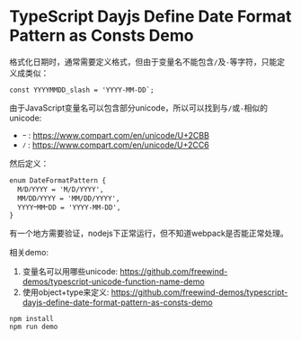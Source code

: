 TypeScript Dayjs Define Date Format Pattern as Consts Demo
========================================================

格式化日期时，通常需要定义格式，但由于变量名不能包含`/`及`-`等字符，只能定义成类似：

```
const YYYYMMDD_slash = 'YYYY-MM-DD`;
```

由于JavaScript变量名可以包含部分unicode，所以可以找到与`/`或`-`相似的unicode:
- `ⲻ` : https://www.compart.com/en/unicode/U+2CBB
- `Ⳇ` : https://www.compart.com/en/unicode/U+2CC6

然后定义：

```
enum DateFormatPattern {
  MⳆDⳆYYYY = 'M/D/YYYY',
  MMⳆDDⳆYYYY = 'MM/DD/YYYY',
  YYYYⲻMMⲻDD = 'YYYY-MM-DD',
}
```

有一个地方需要验证，nodejs下正常运行，但不知道webpack是否能正常处理。

相关demo:
1. 变量名可以用哪些unicode: https://github.com/freewind-demos/typescript-unicode-function-name-demo
2. 使用object+type来定义: https://github.com/freewind-demos/typescript-dayjs-define-date-format-pattern-as-consts-demo

```
npm install
npm run demo
```
